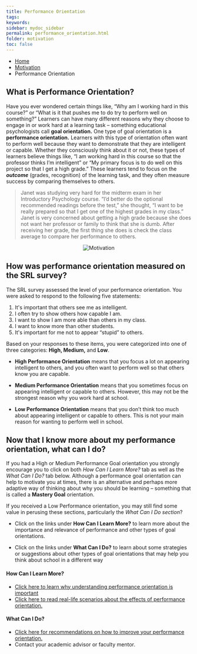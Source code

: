 ```yaml
---
title: Performance Orientation
tags: 
keywords: 
sidebar: mydoc_sidebar
permalink: performance_orientation.html
folder: motivation
toc: false
---
```


<ul class="breadcrumb">
    <li><a href="index.html">Home</a></li>
    <li><a href="motivation_overview.html">Motivation</a></li>
    <li class="active">Performance Orientation</li>
</ul>



## What is Performance Orientation?

Have you ever wondered certain things like, “Why am I working hard in this course?” or “What is it that pushes me to do try to perform well on something?” Learners can have many different reasons why they choose to engage in or work hard at a learning task – something educational psychologists call **goal orientation.** One type of goal orientation is a **performance orientation.** Learners with this type of orientation often want to perform well because they want to demonstrate that they are intelligent or capable. Whether they consciously think about it or not, these types of learners believe things like, “I am working hard in this course so that the professor thinks I’m intelligent” or “My primary focus is to do well on this project so that I get a high grade.” These learners tend to focus on the ***outcome*** (grades, recognition) of the learning task, and they often measure success by comparing themselves to others.

> Janet was studying very hard for the midterm exam in her Introductory Psychology course. “I’d better do the optional recommended readings before the test,” she thought, “I want to be really prepared so that I get one of the highest grades in my class.” Janet is very concerned about getting a high grade because she does not want her professor or family to think that she is dumb. After receiving her grade, the first thing she does is check the class average to compare her performance to others.

<center><img src='images/motivation.png' alt='Motivation' /></center>

## How was performance orientation measured on the SRL survey?

The SRL survey assessed the level of your performance orientation. You were asked to respond to the following five statements:

1. It's important that others see me as intelligent.
2. I often try to show others how capable I am.
3. I want to show I am more able than others in my class.
4. I want to know more than other students.
5. It's important for me not to appear “stupid” to others.

Based on your responses to these items, you were categorized into one of three categories: **High, Medium,** and **Low**.

* **High Performance Orientation** means that you focus a lot on appearing intelligent to others, and you often want to perform well so that others know you are capable.

* **Medium Performance Orientation** means that you sometimes focus on appearing intelligent or capable to others. However, this may not be the strongest reason why you work hard at school.

* **Low Performance Orientation** means that you don’t think too much about appearing intelligent or capable to others. This is not your main reason for wanting to perform well in school.

## Now that I know more about my performance orientation, what can I do?

If you had a High or Medium Performance Goal orientation you strongly encourage you to click on both *How Can I Learn More?* tab as well as the *What Can I Do?* tab below. Although a performance goal orientation can help to motivate you at times, there is an alternative and perhaps more adaptive way of thinking about why you should be learning – something that is called a **Mastery Goal** orientation.

If you received a Low Performance orientation, you may still find some value in perusing these sections, particularly the *What Can I Do section*?

* Click on the links under **How Can I Learn More?** to learn more about the importance and relevance of performance and other types of goal orientations.

* Click on the links under **What Can I Do?** to learn about some strategies or suggestions about other types of goal orientations that may help you think about school in a different way


#### How Can I Learn More?

* [Click here to learn why 
understanding performance orientation is important
](performance_orientation_influence.html)
* [Click here to read real-life scenarios about the effects of performance orientation.](performance_orientation_profile.html)


#### What Can I Do?

* [Click here for recommendations on how to improve your performance orientation.](performance_orientation_recommendations.html)
* Contact your academic advisor or faculty mentor.
